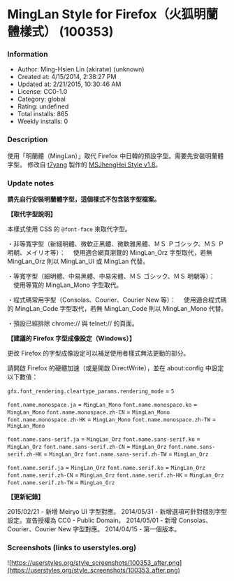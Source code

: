 # MingLan Style for Firefox（火狐明蘭體樣式） (100353)

### Information
- Author: Ming-Hsien Lin (akiratw) (unknown)
- Created at: 4/15/2014, 2:38:27 PM
- Updated at: 2/21/2015, 10:30:46 AM
- License: CC0-1.0
- Category: global
- Rating: undefined
- Total installs: 865
- Weekly installs: 0


### Description
使用「明蘭體（MingLan）」取代 Firefox 中日韓的預設字型。需要先安裝明蘭體字型。
修改自 <a href="http://t7yang.blogspot.tw/">t7yang</a> 製作的 <a href="http://pastebin.com/cTkZTBD1">MSJhengHei Style v1.8</a>。

### Update notes
<strong>請先自行安裝明蘭體字型，這個樣式不包含該字型檔案。</strong>


<strong>【取代字型說明】</strong>

本樣式使用 CSS 的 <code>@font-face</code> 來取代字型。

・非等寬字型（新細明體、微軟正黑體、微軟雅黑體、ＭＳ Ｐゴシック、ＭＳ Ｐ明朝、メイリオ等）：
　使用適合網頁瀏覽的 MingLan_Orz 字型取代，若無 MingLan_Orz 則以 MingLan_UI 或 MingLan 代替。

・等寬字型（細明體、中易黑體、中易宋體、ＭＳ ゴシック、ＭＳ 明朝等）：
　使用等寬的 MingLan_Mono 字型取代。

・程式碼常用字型（Consolas、Courier、Courier New 等）：
　使用適合程式碼的 MingLan_Code 字型取代，若無 MingLan_Code 則以 MingLan_Mono 代替。

・預設已經排除 chrome:// 與 telnet:// 的頁面。


<strong>【建議的 Firefox 字型成像設定（Windows）】</strong>

更改 Firefox 的字型成像設定可以補足使用者樣式無法更動的部分。

請開啟 Firefox 的硬體加速（或是開啟 DirectWrite），並在 about:config 中設定以下數值：

<code>gfx.font_rendering.cleartype_params.rendering_mode</code> = <code>5</code>

<code>font.name.monospace.ja</code> = <code>MingLan_Mono</code>
<code>font.name.monospace.ko</code> = <code>MingLan_Mono</code>
<code>font.name.monospace.zh-CN</code> = <code>MingLan_Mono</code>
<code>font.name.monospace.zh-HK</code> = <code>MingLan_Mono</code>
<code>font.name.monospace.zh-TW</code> = <code>MingLan_Mono</code>

<code>font.name.sans-serif.ja</code> = <code>MingLan_Orz</code>
<code>font.name.sans-serif.ko</code> = <code>MingLan_Orz</code>
<code>font.name.sans-serif.zh-CN</code> = <code>MingLan_Orz</code>
<code>font.name.sans-serif.zh-HK</code> = <code>MingLan_Orz</code>
<code>font.name.sans-serif.zh-TW</code> = <code>MingLan_Orz</code>

<code>font.name.serif.ja</code> = <code>MingLan_Orz</code>
<code>font.name.serif.ko</code> = <code>MingLan_Orz</code>
<code>font.name.serif.zh-CN</code> = <code>MingLan_Orz</code>
<code>font.name.serif.zh-HK</code> = <code>MingLan_Orz</code>
<code>font.name.serif.zh-TW</code> = <code>MingLan_Orz</code>


<strong>【更新紀錄】</strong>

2015/02/21 - 新增 Meiryo UI 字型對應。
2014/05/31 - 新增選項可針對個別字型設定。宣告授權為 CC0 - Public Domain。
2014/05/01 - 新增 Consolas、Courier、Courier New 字型對應。
2014/04/15 - 第一個版本。

### Screenshots (links to userstyles.org)
![https://userstyles.org/style_screenshots/100353_after.png](https://userstyles.org/style_screenshots/100353_after.png)


